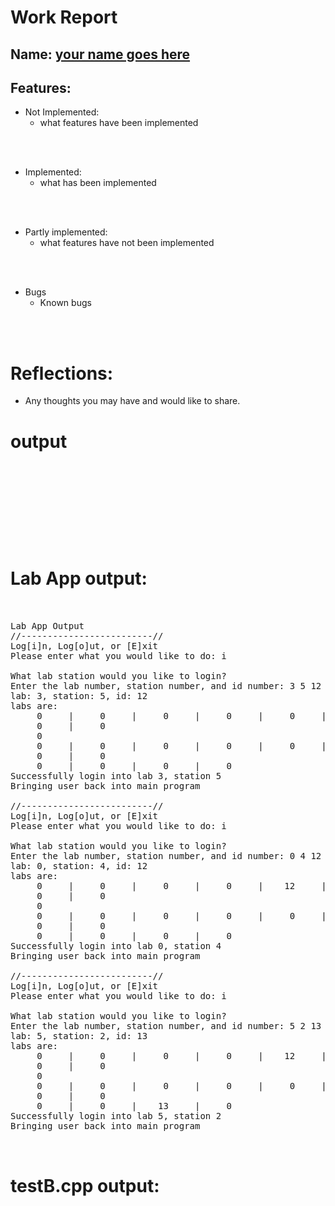 
# Work Report

## Name: <ins> your name goes here </ins>

## Features:

- Not Implemented:
  - what features have been implemented

<br><br>

- Implemented:
  - what has been implemented

<br><br>

- Partly implemented:
  - what features have not been implemented

<br><br>

- Bugs
  - Known bugs

<br><br>

# Reflections:

- Any thoughts you may have and would like to share.

# **output**
<pre>
<br/><br/><br/><br/>
</pre>


<br/><br/>

# Lab App output:
<pre>
<br/><br/>Lab App Output
//-------------------------//
Log[i]n, Log[o]ut, or [E]xit
Please enter what you would like to do: i

What lab station would you like to login?
Enter the lab number, station number, and id number: 3 5 12
lab: 3, station: 5, id: 12
labs are:
     0     |     0     |     0     |     0     |     0     |     0
     0     |     0
     0
     0     |     0     |     0     |     0     |     0     |    12     |     0
     0     |     0
     0     |     0     |     0     |     0
Successfully login into lab 3, station 5
Bringing user back into main program

//-------------------------//
Log[i]n, Log[o]ut, or [E]xit
Please enter what you would like to do: i

What lab station would you like to login?
Enter the lab number, station number, and id number: 0 4 12
lab: 0, station: 4, id: 12
labs are:
     0     |     0     |     0     |     0     |    12     |     0
     0     |     0
     0
     0     |     0     |     0     |     0     |     0     |    12     |     0
     0     |     0
     0     |     0     |     0     |     0
Successfully login into lab 0, station 4
Bringing user back into main program

//-------------------------//
Log[i]n, Log[o]ut, or [E]xit
Please enter what you would like to do: i

What lab station would you like to login?
Enter the lab number, station number, and id number: 5 2 13
lab: 5, station: 2, id: 13
labs are:
     0     |     0     |     0     |     0     |    12     |     0
     0     |     0
     0
     0     |     0     |     0     |     0     |     0     |    12     |     0
     0     |     0
     0     |     0     |    13     |     0
Successfully login into lab 5, station 2
Bringing user back into main program<br/><br/>
</pre>
# testB.cpp output:
<pre>
<br/><br/><br/><br/>
</pre>


